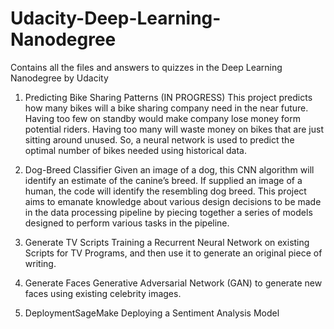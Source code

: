 # Udacity-Deep-Learning-Nanodegree
Contains all the files and answers to quizzes in the Deep Learning Nanodegree by Udacity

1. Predicting Bike Sharing Patterns (IN PROGRESS)
  This project predicts how many bikes will a bike sharing company need in the near future. Having too few on standby would make company lose money form potential riders. Having too many will waste money on bikes that are just sitting around unused. So, a neural network is used to predict the optimal number of bikes needed using historical data. 
  
2. Dog-Breed Classifier
  Given an image of a dog, this CNN algorithm will identify an estimate of the canine’s breed. If supplied an image of a human, the code will identify the resembling dog breed. This project aims to emanate knowledge about various design decisions to be made in the data processing pipeline by piecing together a series of models designed to perform various tasks in the pipeline.
  
3. Generate TV Scripts
  Training a Recurrent Neural Network on existing Scripts for TV Programs, and then use it to generate an original piece of writing. 

4. Generate Faces
  Generative Adversarial Network (GAN) to generate new faces using existing celebrity images.
  
5. DeploymentSageMake
  Deploying a Sentiment Analysis Model 
  
